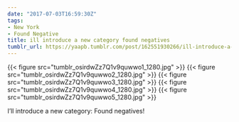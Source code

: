 ```yaml
---
date: "2017-07-03T16:59:30Z"
tags:
- New York
- Found Negative
title: ill introduce a new category found negatives
tumblr_url: https://yaapb.tumblr.com/post/162551930266/ill-introduce-a-new-category-found-negatives
---
```

{{< figure src="tumblr_osirdwZz7Q1v9quwwo1_1280.jpg" >}} 
{{< figure src="tumblr_osirdwZz7Q1v9quwwo2_1280.jpg" >}} 
{{< figure src="tumblr_osirdwZz7Q1v9quwwo3_1280.jpg" >}} 
{{< figure src="tumblr_osirdwZz7Q1v9quwwo4_1280.jpg" >}} 
{{< figure src="tumblr_osirdwZz7Q1v9quwwo5_1280.jpg" >}} 
  

I’ll introduce a new category: Found negatives!

